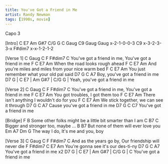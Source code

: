 ```yaml
---
title: You've Got a Friend in Me
artist: Randy Newman
tags: [1990s, movie]
---
```

Capo 3

[Intro] C E7 Am G#7 C/G G C Gaug C9 Gaug
Gaug   x-2-1-0-0-3
C9     x-3-2-3-3-x
F#dim7 x-x-1-2-1-2

[Verse 1]
C             Gaug      C    F             F#dim7    C
 You've got a friend in me,   You've got a friend in me 
F         C         E7      Am
 When the road looks rough ahead 
           F         C               E7        Am
And you're miles and miles from your nice warm bed 
F          C                E7      Am
You just remember what your old pal said 
     D7           G         C    A7
Boy, you've got a friend in me 
      D7           G        | C E7 | Am G#7 | C/G G |
Yeah, you've got a friend in me 

[Verse 2]
C            Gaug      C   F             F#dim7    C
You've got a friend in me,  You've got a friend in me 
F       C       E7           Am
You got troubles, I got them too 
F            C          E7       Am
 There isn't anything I wouldn't do for you 
F           C              E7     Am
 We stick together, we can see it through 
      D7           G         C    A7
Cause you've got a friend in me 
D7             G          C C7
 You've got a friend in me 

[Bridge]
F                           B
 Some other folks might be a little bit smarter than I am 
C           B7       C
 Bigger and stronger too, maybe ...
B                      B7
 But none of them will ever love you 
    Em    A7       Dm     G
The way I do, It's me and you, boy 

[Verse 3]
C           Gaug     C        F               F#dim7 C
 And as the years go by,  Our friendship will never  die 
F             F#dim7       C   E7 Am
 You're gonna see it's our des-ti-ny 
D7            G         C  A7
 You've got a friend in me  x2
D7            G        | C E7 | Am G#7 | C/G G | C
 You've got a friend in me